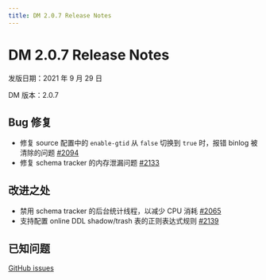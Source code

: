 ```yaml
---
title: DM 2.0.7 Release Notes
---
```


# DM 2.0.7 Release Notes

发版日期：2021 年 9 月 29 日

DM 版本：2.0.7

## Bug 修复

- 修复 source 配置中的 `enable-gtid` 从 `false` 切换到 `true` 时，报错 binlog 被清除的问题 [#2094](https://github.com/pingcap/dm/pull/2094)
- 修复 schema tracker 的内存泄漏问题 [#2133](https://github.com/pingcap/dm/pull/2133)

## 改进之处

- 禁用 schema tracker 的后台统计线程，以减少 CPU 消耗 [#2065](https://github.com/pingcap/dm/pull/2065)
- 支持配置 online DDL shadow/trash 表的正则表达式规则 [#2139](https://github.com/pingcap/dm/pull/2139)

## 已知问题

[GitHub issues](https://github.com/pingcap/dm/issues?q=is%3Aissue+label%3Aaffected-v2.0.7)
